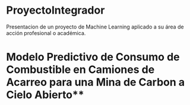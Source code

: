 # ProyectoIntegrador
Presentacion de un proyecto de Machine Learning aplicado a su área de acción profesional o académica.

# Modelo Predictivo de Consumo de Combustible en Camiones de Acarreo para una Mina de Carbon a Cielo Abierto**
